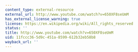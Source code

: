 ```yaml
---
content_type: external-resource
external_url: http://www.youtube.com/watch?v=650XF8seUmM
has_external_license_warning: true
license: https://en.wikipedia.org/wiki/All_rights_reserved
status: ''
title: http://www.youtube.com/watch?v=650XF8seUmM
uid: 11fccc36-5d9c-451a-8599-612b32eb58b8
wayback_url: ''
---
```

